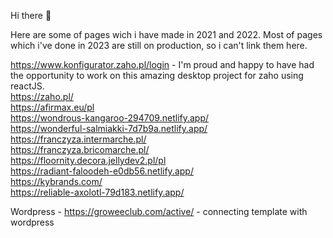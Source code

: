 Hi there 👋

Here are some of pages wich i have made in 2021 and 2022. Most of pages which i've done in 2023 are still on production, so i can't link them here.


https://www.konfigurator.zaho.pl/login - I'm proud and happy to have had the opportunity to work on this amazing desktop project for zaho using reactJS.
<br>
https://zaho.pl/
<br>
https://afirmax.eu/pl
<br>
https://wondrous-kangaroo-294709.netlify.app/
<br>
https://wonderful-salmiakki-7d7b9a.netlify.app/
<br>
https://franczyza.intermarche.pl/
<br>
https://franczyza.bricomarche.pl/
<br>
https://floornity.decora.jellydev2.pl/pl
<br>
https://radiant-faloodeh-e0db56.netlify.app/
<br>
https://kybrands.com/
<br>
https://reliable-axolotl-79d183.netlify.app/



Wordpress - 
https://groweeclub.com/active/ - connecting template with wordpress 



